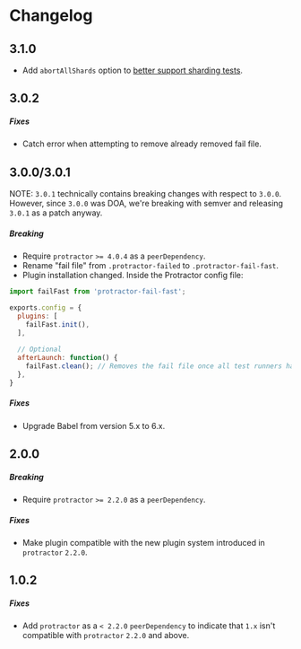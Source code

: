 # Changelog
## 3.1.0
* Add `abortAllShards` option to [better support sharding tests](https://github.com/Updater/protractor-fail-fast/issues/3).

## 3.0.2

##### Fixes
* Catch error when attempting to remove already removed fail file.

## 3.0.0/3.0.1
NOTE: `3.0.1` technically contains breaking changes with respect to `3.0.0`.
However, since `3.0.0` was DOA, we're breaking with semver and releasing `3.0.1` as a patch anyway.

##### Breaking
* Require `protractor` `>= 4.0.4` as a `peerDependency`.
* Rename "fail file" from `.protractor-failed` to `.protractor-fail-fast`.
* Plugin installation changed. Inside the Protractor config file:

```javascript
import failFast from 'protractor-fail-fast';

exports.config = {
  plugins: [
    failFast.init(),
  ],
  
  // Optional
  afterLaunch: function() {
    failFast.clean(); // Removes the fail file once all test runners have completed.
  },
}
```

##### Fixes
* Upgrade Babel from version 5.x to 6.x.

## 2.0.0
##### Breaking
* Require `protractor` `>= 2.2.0` as a `peerDependency`.

##### Fixes
* Make plugin compatible with the new plugin system introduced in `protractor` `2.2.0`.

## 1.0.2
##### Fixes
* Add `protractor` as a `< 2.2.0` `peerDependency` to indicate that `1.x` isn't compatible with `protractor` `2.2.0` and above.
